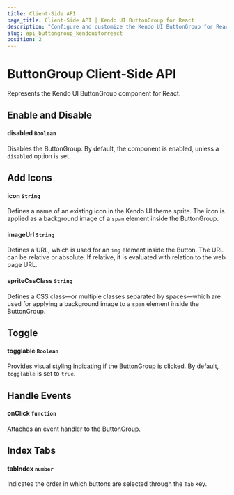 ```yaml
---
title: Client-Side API
page_title: Client-Side API | Kendo UI ButtonGroup for React
description: "Configure and customize the Kendo UI ButtonGroup for React through its client-side API reference."
slug: api_buttongroup_kendouiforreact
position: 2
---
```


# ButtonGroup Client-Side API

Represents the Kendo UI ButtonGroup component for React.

## Enable and Disable

#### disabled `Boolean`

Disables the ButtonGroup. By default, the component is enabled, unless a `disabled` option is set.

## Add Icons

#### icon `String`

Defines a name of an existing icon in the Kendo UI theme sprite. The icon is applied as a background image of a `span` element inside the ButtonGroup.

#### imageUrl `String`

Defines a URL, which is used for an `img` element inside the Button. The URL can be relative or absolute. If relative, it is evaluated with relation to the web page URL.

#### spriteCssClass `String`

Defines a CSS class&mdash;or multiple classes separated by spaces&mdash;which are used for applying a background image to a `span` element inside the ButtonGroup.

## Toggle

#### togglable `Boolean`

Provides visual styling indicating if the ButtonGroup is clicked. By default, `togglable` is set to `true`.

## Handle Events

#### onClick `function`

Attaches an event handler to the ButtonGroup.

## Index Tabs

#### tabIndex `number`

Indicates the order in which buttons are selected through the `Tab` key.
